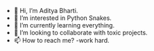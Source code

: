 - 👋 Hi, I’m Aditya Bharti.
- 👀 I’m interested in Python Snakes.
- 🌱 I’m currently learning everything.
- 💞️ I’m looking to collaborate with toxic projects.
- 📫 How to reach me? -work hard. 

<!---
dormenuer/dormenuer is a ✨ special ✨ repository because its `README.md` (this file) appears on your GitHub profile.
You can click the Preview link to take a look at your changes.
--->

